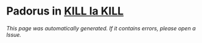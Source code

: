 # Padorus in [KILL la KILL](https://myanimelist.net/manga/58391/Kill_la_Kill)

###### This page was automatically generated. If it contains errors, please open a Issue.
